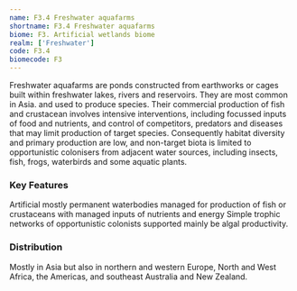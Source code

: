 ```yaml
---
name: F3.4 Freshwater aquafarms
shortname: F3.4 Freshwater aquafarms
biome: F3. Artificial wetlands biome
realm: ['Freshwater']
code: F3.4
biomecode: F3
---
```


Freshwater aquafarms are ponds constructed from earthworks or cages built within freshwater lakes, rivers and reservoirs. They are most common in Asia. and used to produce species. Their commercial production of fish and crustacean involves intensive interventions, including focussed inputs of food and nutrients, and control of competitors, predators and diseases that may limit production of target species. Consequently habitat diversity and primary production are low, and non-target biota is limited to opportunistic colonisers from adjacent water sources, including insects, fish, frogs, waterbirds and some aquatic plants.

### Key Features

Artificial mostly permanent waterbodies managed for production of fish or crustaceans with managed inputs of nutrients and energy Simple trophic networks of opportunistic colonists supported mainly be algal productivity.

### Distribution

Mostly in Asia but also in northern and western Europe, North and West Africa, the Americas, and southeast Australia and New Zealand.
